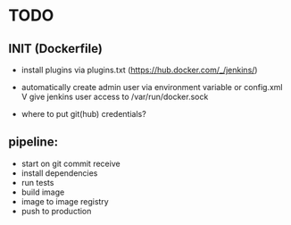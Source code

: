 # TODO

## INIT (Dockerfile)
- install plugins via plugins.txt (https://hub.docker.com/_/jenkins/)
- automatically create admin user via environment variable or config.xml
V give jenkins user access to /var/run/docker.sock

- where to put git(hub) credentials?

## pipeline:
  - start on git commit receive
  - install dependencies
  - run tests
  - build image
  - image to image registry
  - push to production
